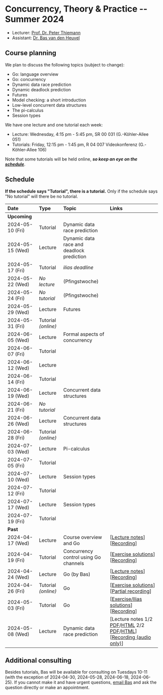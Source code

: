 # Concurrency, Theory & Practice -- Summer 2024

- Lecturer: [Prof. Dr. Peter Thiemann](/team/thiemann.md)
- Assistant: [Dr. Bas van den Heuvel](https://basvdheuvel.github.io/)

## Course planning

We plan to discuss the following topics (subject to change):

* Go: language overview
* Go: concurrency
* Dynamic data race prediction
* Dynamic deadlock prediction
* Futures
* Model checking: a short introduction
* Low-level concurrent data structures
* The pi-calculus
* Session types

We have one lecture and one tutorial each week:

- Lecture: Wednesday, 4:15 pm - 5:45 pm, SR 00 031 (G.-Köhler-Allee 051)
- Tutorials: Friday, 12:15 pm - 1:45 pm, R 04 007 Videokonferenz (G.-Köhler-Allee 106)

Note that some tutorials will be held online, ***so keep an eye on the [schedule](#schedule)***.

## Schedule

**If the schedule says "Tutorial", there is a tutorial.**
Only if the schedule says "No tutorial" will there be no tutorial.

| Date | Type | Topic | Links |
|:-----|:-----|:------|:------|
| **Upcoming** | | | |
| 2024-05-10 (Fri) | Tutorial | Dynamic data race prediction | |
| 2024-05-15 (Wed) | Lecture | Dynamic data race and deadlock prediction | |
| 2024-05-17 (Fri) | Tutorial | *ilias deadline* | |
| 2024-05-22 (Wed) | *No lecture* | (Pfingstwoche) | |
| 2024-05-24 (Fri) | *No tutorial* | (Pfingstwoche) | |
| 2024-05-29 (Wed) | Lecture | Futures | |
| 2024-05-31 (Fri) | Tutorial *(online)* | | |
| 2024-06-05 (Wed) | Lecture | Formal aspects of concurrency | |
| 2024-06-07 (Fri) | Tutorial | | |
| 2024-06-12 (Wed) | Lecture | |
| 2024-06-14 (Fri) | Tutorial | | |
| 2024-06-19 (Wed) | Lecture | Concurrent data structures | |
| 2024-06-21 (Fri) | *No tutorial* | | |
| 2024-06-26 (Wed) | Lecture | Concurrent data structures | |
| 2024-06-28 (Fri) | Tutorial *(online)* | | |
| 2024-07-03 (Wed) | Lecture | Pi-calculus | |
| 2024-07-05 (Fri) | Tutorial | | |
| 2024-07-10 (Wed) | Lecture | Session types | |
| 2024-07-12 (Fri) | Tutorial | | |
| 2024-07-17 (Wed) | Lecture | Session types | |
| 2024-07-19 (Fri) | Tutorial | | |
| **Past** | | | |
| 2024-04-17 (Wed) | Lecture | Course overview and Go | \[[Lecture notes](./concurrency/lec-01-concurrency-go.html)\] \[[Recording](https://archive.informatik.uni-freiburg.de/courses/proglang/2024-SS-Concurrency/2024-04-17-lecture-1.mp4)\] |
| 2024-04-19 (Fri) | Tutorial | Concurrency control using Go channels | \[[Exercise solutions](./concurrency/lec-01-exercises.zip)\] \[[Recording](https://archive.informatik.uni-freiburg.de/courses/proglang/2024-SS-Concurrency/2024-04-19-tutorial-1.mp4)\] |
| 2024-04-24 (Wed) | Lecture | Go (by Bas) | \[[Lecture notes](./concurrency/lec-02-concurrency-go.html)\] \[[Recording](https://archive.informatik.uni-freiburg.de/courses/proglang/2024-SS-Concurrency/2024-04-24-lecture-1.mp4)\] |
| 2024-04-26 (Fri) | Tutorial *(online)* | Go | \[[Exercise solutions](./concurrency/lec-02-exercises.zip)\] \[[Partial recording](https://archive.informatik.uni-freiburg.de/courses/proglang/2024-SS-Concurrency/2024-04-26-tutorial-1.mp4)\] |
| 2024-05-03 (Fri) | Tutorial | Go | \[[Exercise/Ilias solutions](./concurrency/lec-02-exercisesb.zip)\] \[[Recording](https://archive.informatik.uni-freiburg.de/courses/proglang/2024-SS-Concurrency/2024-05-03-tutorial-1.mp4)\] |
| 2024-05-08 (Wed) | Lecture | Dynamic data race prediction |  \[Lecture notes 1/2 [PDF](./concurrency/lec-03-data-race-01-overview.pdf)/[HTML](./concurrency/lec-03-data-race-01-overview.html) 2/2 [PDF](./concurrency/lec-03-data-race-02-hb-vc.pdf)/[HTML](./concurrency/lec-03-data-race-02-hb-vc.html)\] \[[Recording (audio only)](https://archive.informatik.uni-freiburg.de/courses/proglang/2024-SS-Concurrency/2024-05-08-lecture-1.mp4)\] |

## Additional consulting
Besides tutorials, Bas will be available for consulting on Tuesdays 10-11 (with the exception of 2024-04-30, 2024-05-28, 2024-06-18, 2024-06-25).
If you cannot make it and have urgent questions, [email Bas](mailto:vdheuvel@informatik.uni-freiburg.de) and ask the question directly or make an appointment.
